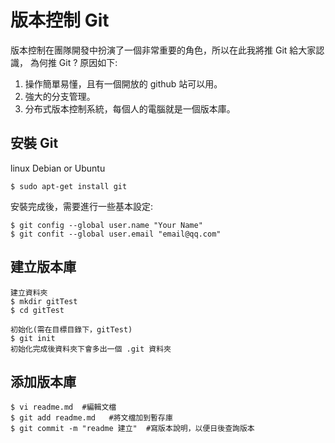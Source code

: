 # 版本控制 Git
版本控制在團隊開發中扮演了一個非常重要的角色，所以在此我將推 Git 給大家認識，
為何推 Git ? 原因如下:  
1. 操作簡單易懂，且有一個開放的 github 站可以用。
2. 強大的分支管理。
3. 分布式版本控制系統，每個人的電腦就是一個版本庫。

安裝 Git
----
linux Debian or Ubuntu  

    $ sudo apt-get install git

安裝完成後，需要進行一些基本設定:  

    $ git config --global user.name "Your Name"
    $ git confit --global user.email "email@qq.com"

建立版本庫
----
    建立資料夾
    $ mkdir gitTest
    $ cd gitTest

    初始化(需在目標目錄下，gitTest)
    $ git init
    初始化完成後資料夾下會多出一個 .git 資料夾  

添加版本庫
----
    $ vi readme.md  #編輯文檔
    $ git add readme.md   #將文檔加到暫存庫
    $ git commit -m "readme 建立"  #寫版本說明，以便日後查詢版本
